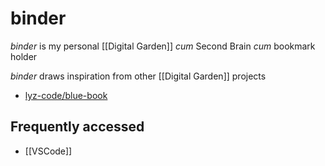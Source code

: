 # binder

*binder* is my personal [[Digital Garden]] _cum_ Second Brain _cum_ bookmark holder

*binder* draws inspiration from other [[Digital Garden]] projects

- [lyz-code/blue-book](https://lyz-code.github.io/blue-book/)


## Frequently accessed

- [[VSCode]]